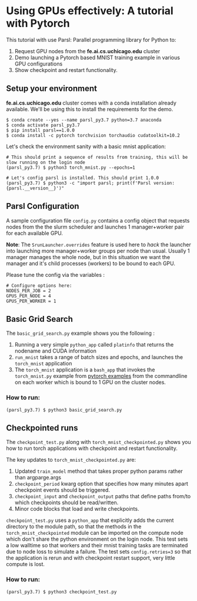 # Using GPUs effectively: A tutorial with Pytorch

This tutorial with use Parsl: Parallel programming library for Python to:

1. Request GPU nodes from the **fe.ai.cs.uchicago.edu** cluster
2. Demo launching a Pytorch based MNIST training example in various GPU configurations
3. Show checkpoint and restart functionality.


## Setup your environment

**fe.ai.cs.uchicago.edu** cluster comes with a conda installation already available. We'll be using this
to install the requirements for the demo.

```
$ conda create --yes --name parsl_py3.7 python=3.7 anaconda
$ conda activate parsl_py3.7
$ pip install parsl==1.0.0
$ conda install -c pytorch torchvision torchaudio cudatoolkit=10.2
```

Let's check the environment sanity with a basic mnist application:

```
# This should print a sequence of results from training, this will be slow running on the login node
(parsl_py3.7) $ python3 torch_mnist.py --epochs=1

# Let's config parsl is installed. This should print 1.0.0
(parsl_py3.7) $ python3 -c "import parsl; print(f'Parsl version: {parsl.__version__}')"
```

## Parsl Configuration

A sample configuration file `config.py` contains a config object that requests nodes
from the the slurm scheduler and launches 1 manager+worker pair for each available GPU.

**Note**: The `SrunLauncher.overrides` feature is used here to *hack* the launcher into launching more manager+worker groups per node than usual. Usually 1 manager manages the whole node, but in this situation we want the manager and it's child processes (workers) to be bound to each GPU.

Please tune the config via the variables :

```
# Configure options here:
NODES_PER_JOB = 2
GPUS_PER_NODE = 4 
GPUS_PER_WORKER = 1
```

## Basic Grid Search

The `basic_grid_search.py` example shows you the following :

1. Running a very simple `python_app` called `platinfo` that returns the nodename and CUDA information
2. `run_mnist` takes a range of batch sizes and epochs, and launches the `torch_mnist` application
3. The `torch_mnist` application is a `bash_app` that invokes the `torch_mnist.py` example from [pytorch examples](https://github.com/pytorch/examples/tree/master/mnist) from the commandline on each worker which is bound to 1 GPU on the cluster nodes.

### How to run:

```
(parsl_py3.7) $ python3 basic_grid_search.py
```

## Checkpointed runs

The `checkpoint_test.py` along with `torch_mnist_checkpointed.py` shows you how to run torch applications with checkpoint and restart functionality.

The key updates to `torch_mnist_checkpointed.py` are:
1. Updated `train_model` method that takes proper python params rather than argparge.args
2. `checkpoint_period` kwarg option that specifies how many minutes apart checkpoint events should be triggered.
3. `checkpoint_input` and `checkpoint_output` paths that define paths from/to which checkpoints should be read/written.
4. Minor code blocks that load and write checkpoints.

`checkpoint_test.py` uses a `python_app` that explicitly adds the current directory to the module path,
so that the methods in the `torch_mnist_checkpointed` module can be imported on the compute node which don't share the python environment on the login node. This test sets a low walltime so that workers and their mnist training tasks are terminated due to node loss to simulate a failure. The test sets `config.retries=3` so that the application is rerun and with checkpoint restart support, very little compute is lost.

### How to run:

```
(parsl_py3.7) $ python3 checkpoint_test.py
```




